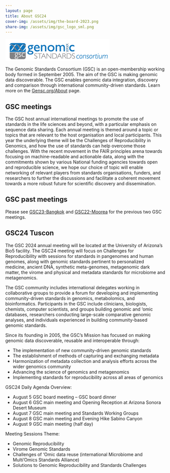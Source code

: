 ```yaml
---
layout: page
title: About GSC24
cover-img: /assets/img/the-board-2023.png
share-img: /assets/img/gsc_logo_sml.png
---
```


![GenSC logo](../assets/img/gsc_logo_sml.png)

The Genomic Standards Consortium (GSC) is an open-membership working body formed in September 2005. The aim of the GSC is making genomic data discoverable. The GSC enables genomic data integration, discovery and comparison through international community-driven standards. Learn more on the [Gensc.org/About](https://www.gensc.org/pages/about.html) page.


## GSC meetings
The GSC host annual international meetings to promote the use of standards in the life sciences and beyond, with a particular emphasis on sequence data sharing.
Each annual meeting is themed around a topic or topics that are relevant to the host organisation and local participants. This year the underlying theme will be the Challenges of Reproducibility in Genomics, and how the use of standards can help overcome those challenges.
With the recent movement in the FAIR principles arena towards focusing on machine-readable and actionable data, along with the commitments shown by various National funding agencies towards open and reproducible science, we hope our choice of topic will enable networking of relevant players from standards organisations, funders, and researchers to further the discussions and facilitate a coherent movement towards a more robust future for scientific discovery and dissemination.


## GSC past meetings
Please see [GSC23-Bangkok](https://genomicsstandardsconsortium.github.io/GSC23-Bangkok/) and [GSC22-Moorea](https://genomicsstandardsconsortium.github.io/GSC22-Moorea/) for the previous two GSC meetings.

## GSC24 Tuscon
The GSC 2024 annual meeting will be located at the University of Arizona’s Bio5 facility. The GSC24 meeting will focus on Challenges for Reproducibility with sessions for standards in pangenomes and human genomes, along with genomic standards pertinent to personalized medicine, ancient DNA, synthetic meta-genomes, metagenomic dark matter, the virome and physical and metadata standards for microbiome and metagenomics.

The GSC community includes international delegates working in collaborative groups to provide a forum for developing and implementing community-driven standards in genomics, metabolomics, and bioinformatics. Participants in the GSC include clinicians, biologists, chemists, computer scientists, and groups building genomic and ‘omic databases,  researchers conducting large-scale comparative genomic analyses, and individuals experienced in building community-based genomic standards.

Since its founding in 2005, the GSC’s Mission has focused on making genomic data discoverable, reusable and interoperable through: 

 * The implementation of new community-driven genomic standards
 * The establishment of methods of capturing and exchanging metadata
 * Harmonization of metadata collection and analysis efforts across the wider genomics community
 * Advancing the science of genomics and metagenomics
 * Implementing standards for reproducibility across all areas of genomics

GSC24 Daily Agenda Overview:

 * August 5 GSC board meeting – GSC board dinner
 * August 6 GSC main meeting and Opening Reception at Arizona Sonora Desert Museum 
 * August 7 GSC main meeting and Standards Working Groups 
 * August 8 GSC main meeting and Evening Hike Sabino Canyon
 * August 9 GSC main meeting (half day)

Meeting Sessions Theme:

 * Genomic Reproducibility
 * Virome Genomic Standards
 * Challenges of ‘Omic data reuse (international Microbiome and Multi’Omics Standards Alliance) 
 * Solutions to Genomic Reproducibility and Standards Challenges  

